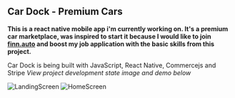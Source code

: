## Car Dock - Premium Cars

**This is a react native mobile app i'm currently working on. It's a premium car marketplace, was inspired to start it because I would like to join [finn.auto](https://www.finn.auto) and boost my job application with the basic skills from this project.**

Car Dock is being built with JavaScript, React Native, Commercejs and Stripe
*View project development state image and demo below*

![LandingScreen](https://github.com/Ndkkqueenie/car-dock/blob/master/assets/landing_screen.gif)    ![HomeScreen](https://github.com/Ndkkqueenie/car-dock/blob/master/assets/home_screen.gif)